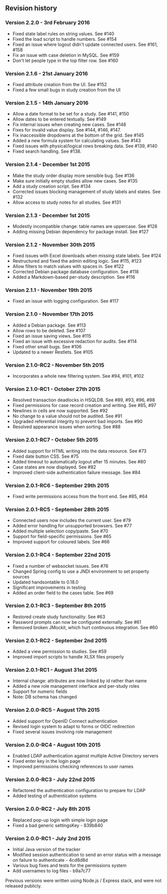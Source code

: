## Revision history


### Version 2.2.0 - 3rd February 2016

 * Fixed state label rules on string values. See #140
 * Fixed the load script to handle numbers. See #154
 * Fixed an issue where logout didn't update connected users. See #161, #158
 * Fix an issue with case deletion in MySQL. See #159
 * Don't let people type in the top filter row. See #160
 

### Version 2.1.6 - 21st January 2016

 * Fixed attribute creation from the UI. See #152
 * Fixed a few small bugs in study creation from the UI
 

### Version 2.1.5 - 14th January 2016

 * Allow a date format to be set for a study. See #141, #150
 * Allow dates to be entered textually. See #149
 * Fix internal issues when creating new cases. See #148
 * Fixes for invalid value display. See #144, #146, #147.
 * Fix inaccessible dropdowns at the bottom of the grid. See #145
 * Added a new formula system for calculating values. See #143
 * Fixed issues with physical/logical rows breaking data. See #139, #140
 * Fixed search handling. See #138.


### Version 2.1.4 - December 1st 2015

 * Make the study order display more sensible bug. See #136
 * Make sure initially empty studies allow new cases. See #135
 * Add a study creation script. See #134
 * Corrected issues blocking management of study labels and states. See #132
 * Allow access to study notes for all studies. See #131


### Version 2.1.3 - December 1st 2015

 * Modestly incompatible change: table names are uppercase. See #128
 * Adding missing Debian dependency for package install. See #127


### Version 2.1.2 - November 30th 2015

 * Fixed issues with Excel downloads when missing state labels. See #124
 * Restructured and fixed the admin editing logic. See #115, #123
 * Allow filters to match values with spaces in. See #122
 * Corrected Debian package database configuration. See #118
 * Added a Markdown-based per-study description. See #116


### Version 2.1.1 - November 19th 2015

 * Fixed an issue with logging configuration. See #117


### Version 2.1.0 - November 17th 2015

 * Added a Debian package. See #113
 * Allow rows to be deleted. See #107
 * Fixed an issue saving views. See #115
 * Fixed an issue with excessive redaction for audits. See #114
 * Fixed other small bugs. See #106
 * Updated to a newer Restlets. See #105


### Version 2.1.0-RC2 - November 5th 2015

 * Incorporates a whole new filtering system. See #94, #101, #102


### Version 2.1.0-RC1 - October 27th 2015

 * Resolved transaction deadlocks in HSQLDB. See #89, #93, #96, #98
 * Fixed permissions for case record creation and writing. See #85, #97
 * Newlines in cells are now supported. See #92
 * No change to a value should not be audited. See #91
 * Upgraded referential integrity to prevent bad imports. See #90
 * Resolved appearance issues when sorting. See #88


### Version 2.0.1-RC7 - October 5th 2015

 * Added support for HTML writing into the data resource. See #73
 * Fixed date button CSS. See #75
 * Added timeout  to automatically logout after 15 minutes. See #80
 * Case states are now displayed. See #82
 * Improved client-side authentication failure message. See #84


### Version 2.0.1-RC6 - September 29th 2015

 * Fixed write permissions access from the front end. See #85, #64


### Version 2.0.1-RC5 - September 28th 2015

 * Connected users now includes the current user. See #79
 * Added error handling for unsupported browsers. See #77
 * Added multiple selection copy/paste. See #70
 * Support for field-specific permissions. See #65
 * Improved support for coloured labels. See #66


### Version 2.0.1-RC4 - September 22nd 2015

 * Fixed a number of websocket issues. See #76
 * Changed Spring config to use a JNDI environment to set property sources
 * Updated handsontable to 0.18.0
 * Significant improvements in testing
 * Added an order field to the cases table. See #69


### Version 2.0.1-RC3 - September 8th 2015

 * Restored create study functionality. See #63
 * Password prompts can now be configured externally. See #61
 * Removed broken JMockit, which hurt continuous integration. See #60


### Version 2.0.1-RC2 - September 2nd 2015

 * Added a view permission to studies. See #59
 * Improved import scripts to handle XLSX files properly
 

### Version 2.0.1-RC1 - August 31st 2015

 * Internal change: attributes are now linked by id rather than name
 * Added a new role management interface and per-study roles
 * Support for numeric fields
 * Note: DB schema has changed


### Version 2.0.0-RC5 - August 17th 2015

 * Added support for OpenID Connect authentication
 * Revised login system to adapt to forms or OIDC redirection
 * Fixed several issues involving role management


### Version 2.0.0-RC4 - August 10th 2015

 * Enabled LDAP authentication against multiple Active Directory servers
 * Fixed enter key in the login page
 * Improved permissions checking references to user names


### Version 2.0.0-RC3 - July 22nd 2015

 * Refactored the authentication configuration to prepare for LDAP
 * Added testing of authentication systems


### Version 2.0.0-RC2 - July 8th 2015

 * Replaced pop-up login with simple login page
 * Fixed a bad generic settingsKey - 839b840


### Version 2.0.0-RC1 - July 2nd 2015

 * Initial Java version of the tracker
 * Modified session authentication to send an error status with a message on failure to authenticate - 4cd8d8d
 * Various bug fixes and tests for the permissions system
 * Add usernames to log files - b9a7c77 
 

Previous versions were written using Node.js / Express stack, and were not released publicly.

